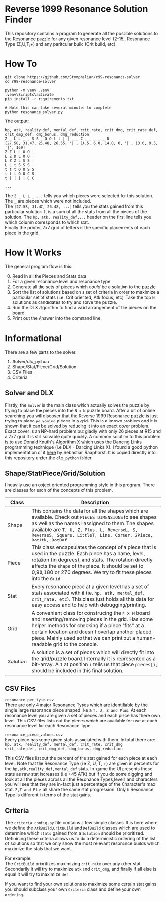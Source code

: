 # Reverse 1999 Resonance Solution Finder

This repository contains a program to generate all the possible solutions to the Resonance puzzle for any given resonance level (2-15), Resonance Type (Z,U,T,+) and any paritcular build (Crit build, etc).

# How To
```
git clone https://github.com/Stymphalian/r99-resonance-solver
cd r99-resonance-solver

python -m venv .venv
.venv\Scripts\activate
pip install -r requirements.txt

# Note this can take several minutes to complete
python resonance_solver.py
```

The output:
```
hp, atk, reality_def, mental_def, crit_rate, crit_dmg, crit_rate_def, crit_dmg_def, dmg_bonus, dmg_reduction
Z _ L L _ _ S S _ O O t t | | _ _ C _ _ _ _ _ D
[27.58, 31.47, 26.48, 26.55, '|', 14.5, 6.0, 14.0, 0, '|', 13.0, 9.5, '|', 169]
Z Z L L O O |
L Z D L O O |
L Z Z L S S |
L L t S S S |
t t t O O S S
t t t O O C S
t | | | | C C

...
```

The `Z _ L L _ ...` tells you which pieces were selected for this solution. The `_` are pieces which were not included. \
The `[27.58, 31.47, 26.48, ...]` tells you the stats gained from this particular solution. It is a sum of all the stats from all the pieces of the solution. The `hp, atk, reality_def,...` header on the first line tells you which column corresponds to which stat. \
Finally the printed 7x7 grid of letters is the specific placements of each piece in the grid.


# How It Works
The general program flow is this: 

0. Read in all the Pieces and Stats data
1. For a given resonance level and resonance type
2. Generate all the sets of pieces which _could_ be a solution to the puzzle
3. Sort the list of solutions based on a set of criteria in order to maximize a particular set of stats (i.e. Crit oriented, Atk focus, etc). Take the top `N` solutions as candidates to try and solve the puzzle.
4. Run the DLX algorithm to find a valid arrangement of the pieces on the board. 
5. Print out the Answer into the command line.

# Informational
There are a few parts to the solver.
1. Solver/dlx_python
2. Shape/Stat/Piece/Grid/Solution
3. CSV Files
3. Criteria

## Solver and DLX
Firstly, the `Solver` is the main class which actually solves the puzzle by trying to place the pieces into the `N x N` puzzle board. After a bit of online searching you will discover that the Reverse 1999 Resonance puzzle is just trying to place `polyomino` pieces in a grid. This is a known problem and it is shown that it can be solved by reducing it into an exact cover problem. Exact cover is an NP-hard problem but gladly with only 26 pieces at R15 and a 7x7 grid it is still solvable quite quickly. A common solution to this problem is to use Donald Knuth's Algorithm X which uses the Dancing Links programming technique (i.e DLX - Dancing Links X). I found a good python implementation of it [here](https://github.com/sraaphorst/dlx-python) by Sebastian Raaphorst. It is copied directly into this repository under the `dlx_python` folder.

## Shape/Stat/Piece/Grid/Solution
I heavily use an object oriented programming style in this program. There are classes for each of the concepts of this problem. 

| Class | Description |
|-------| ------------|
| Shape | This contains the data for all the shapes which are available. Check out `PIECES_DIMENSIONS` to see shapes as well as the names I assigned to them. The shapes available are `T, U, Z, Plus, L, ReverseL, S, ReverseS, Square, LittleT, Line, Corner, 2Piece, DotAtk, DotDef`
| Piece | This class encapsulates the concept of a piece that is used in the puzzle. Each piece has a name, level, rotation (in degrees), and stats. The rotation directly affects the `shape` of the piece. It should be set to 0,90,180 or 270 degrees. We try to fit these pieces into the `Grid`
| Stat | Every resonance piece at a given level has a set of stats associated with it (ie. `hp, atk, mental_def, crit_rate, etc`). This class just holds all this data for easy access and to help with debugging/printing.
| Grid | A convenient class for construcing the `N x N` board and inserting/removing pieces in the grid. Has some helper methods for checking if a piece "fits" at a certain location and doesn't overlap another placed piece. Mainly used so that we can print out a human-readable grid to the console.
| Solution | A solution is a set of pieces which will directly fit into the grid/puzzle board. Internally it is represented as a bit-array. A `1` at position `i` tells us that piece `pieces[i]` should be included in this final solution.

## CSV Files
`resonance_per_type.csv`  \
There are only 4 major Resonance Types which are identifiable by the single large resonance piece shaped like a `T, U, Z and Plus`. At each resonance level you are given a set of pieces and each piece has there own level. This CSV files lists out the pieces which are available for use at each resonance level for each Resonance Type.

`resonance_piece_values.csv`  \
Every piece has some given stats associated with them. In total there are: \
`hp, atk, reality_def, mental_def, crit_rate, crit_dmg` \
`crit_rate_def, crit_dmg_def, dmg_bonus, dmg_reduction`

This CSV files list out the percent of the stat gained for each piece at each level. Note that the Resonance Type (i.e Z, U, T, +) are given in percents for the `hp,atk,reality_def,mental_def` stats. In-game the UI presents these stats as raw stat increases (i.e +45 ATK) but if you do some digging and look at all the pieces across all the Resonance Types,levels and characters you will see that they are in-fact just a percentage of the Character's max stat. `Z,T and Plus` all share the same stat progression. Only `U` Resonance Type is different in terms of the stat gains.

## Criteria 
The `criteria_config.py` file contains a few simple classes. It is here where we define the `AtkBuild`,`CritBuild` and `DefBuild` classes which are used to determine which `stats` gained from a `Solution` should be prioritized. Definining these criteria allows us to do a deterministic ordering of the list of solutions so that we only show the most relevant resonance builds which maximize the stats that we want.

For example: \
The `CritBuild` prioritizes maximizing `crit_rate` over any other stat. Secondarily it will try to maximize `atk` and `crit_dmg`, and finally if all else is equal it will try to maximize `def`

If you want to find your own solutions to maximize some certain stat gains you should subclass your own `Criteria` class and define your own `ordering`.
